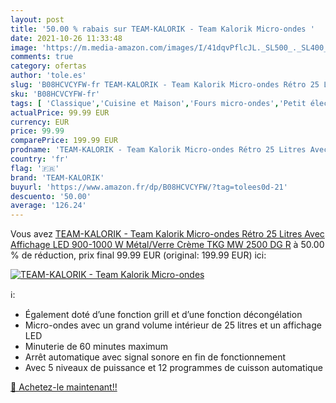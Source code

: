 ```yaml
---
layout: post
title: '50.00 % rabais sur TEAM-KALORIK - Team Kalorik Micro-ondes '
date: 2021-10-26 11:33:48
image: 'https://m.media-amazon.com/images/I/41dqvPflcJL._SL500_._SL400_.jpg'
comments: true
category: ofertas
author: 'tole.es'
slug: 'B08HCVCYFW-fr TEAM-KALORIK - Team Kalorik Micro-ondes Rétro 25 Litres...'
sku: 'B08HCVCYFW-fr'
tags: [ 'Classique','Cuisine et Maison','Fours micro-ondes','Petit électroménager','team-kalorik', ]
actualPrice: 99.99 EUR
currency: EUR
price: 99.99
comparePrice: 199.99 EUR
prodname: 'TEAM-KALORIK - Team Kalorik Micro-ondes Rétro 25 Litres Avec Affichage LED  900-1000 W  Métal/Verre  Crème  TKG MW 2500 DG R'
country: 'fr'
flag: '🇫🇷'
brand: 'TEAM-KALORIK'
buyurl: 'https://www.amazon.fr/dp/B08HCVCYFW/?tag=tolees0d-21'
descuento: '50.00'
average: '126.24'
---
```


Vous avez [TEAM-KALORIK - Team Kalorik Micro-ondes Rétro 25 Litres Avec Affichage LED  900-1000 W  Métal/Verre  Crème  TKG MW 2500 DG R](https://www.amazon.fr/dp/B08HCVCYFW/?tag=tolees0d-21)  à  50.00 % de réduction, prix final  99.99 EUR (original: 199.99 EUR) ici:

[![TEAM-KALORIK - Team Kalorik Micro-ondes ](https://m.media-amazon.com/images/I/41dqvPflcJL._SL500_._SL400_.jpg)](https://www.amazon.fr/dp/B08HCVCYFW/?tag=tolees0d-21)

ℹ️:

- Également doté d’une fonction grill et d’une fonction décongélation
- Micro-ondes avec un grand volume intérieur de 25 litres et un affichage LED
- Minuterie de 60 minutes maximum
- Arrêt automatique avec signal sonore en fin de fonctionnement
- Avec 5 niveaux de puissance et 12 programmes de cuisson automatique

[🛒 Achetez-le maintenant!!](https://www.amazon.fr/dp/B08HCVCYFW/?tag=tolees0d-21)

